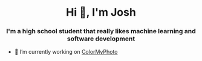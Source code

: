 <h1 align="center">Hi 👋, I'm Josh</h1>
<h3 align="center">I'm a high school student that really likes machine learning and software development</h3>

- 🔭 I’m currently working on [ColorMyPhoto](https://github.com/joshchen984/Turn-Photo-into-Coloring-Page)
